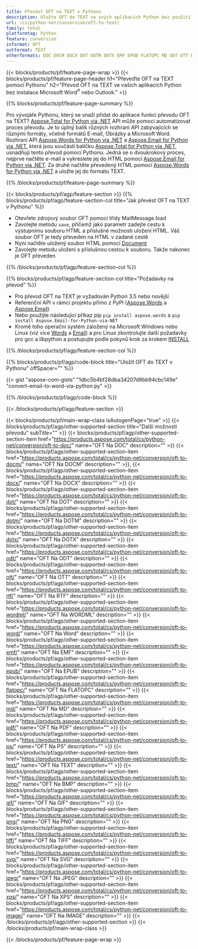 ```yaml
---
title: Převést OFT na TEXT v Pythonu
description: Uložte OFT do TEXT ve svých aplikacích Python bez použití Microsoft Outlook nebo Word 
url: /cs/python-net/conversion/oft-to-text/
family: total
platformtag: Python
feature: conversion
informat: OFT
outformat: TEXT
otherformats: DOC DOCM DOCX DOT DOTM DOTX EMF EPUB FLATOPC MD ODT OTT PCL PDF PS RTF TEXT WORD WORDML BMP GIF IMAGE JPEG TIFF PNG SVG XPS
---
```

{{< blocks/products/pf/feature-page-wrap >}}
{{< blocks/products/pf/feature-page-header h1="Převeďte OFT na TEXT pomocí Pythonu" h2="Převod OFT na TEXT ve vašich aplikacích Python bez instalace Microsoft Word<sup>&reg;</sup> nebo Outlook." >}}

{{% blocks/products/pf/feature-page-summary %}}

Pro vývojáře Pythonu, který se snaží přidat do aplikace funkci převodu OFT na TEXT? [Aspose.Total for Python via .NET](https://products.aspose.com/total/python-net/) API může pomoci automatizovat proces převodu. Je to úplný balík různých rozhraní API zabývajících se různými formáty, včetně formátů E-mail, Obrázky a Microsoft Word. Rozhraní API [Aspose.Words for Python via .NET](https://products.aspose.com/words/python-net/) a [Aspose.Email for Python via .NET](https://products.aspose.com/email/python-net/), která jsou součástí balíčku [Aspose.Total for Python via .NET](https://products.aspose.com/total/python-net/), usnadňují tento převod pomocí Pythonu. Jedná se o dvoukrokový proces, nejprve načtěte e-mail a vykreslete jej do HTML pomocí [Aspose.Email for Python via .NET](https://products.aspose.com/email/python-net/). Za druhé načtěte převedený HTML pomocí [Aspose.Words for Python via .NET](https://products.aspose.com/words/python-net/) a uložte jej do formátu TEXT.

{{% /blocks/products/pf/feature-page-summary %}}

{{< blocks/products/pf/agp/feature-section >}}
{{% blocks/products/pf/agp/feature-section-col title="Jak převést OFT na TEXT v Pythonu" %}}

- Otevřete zdrojový soubor OFT pomocí třídy MailMessage.load
- Zavolejte metodu `save`, přičemž jako parametr zadejte cestu k výstupnímu souboru HTML a příslušné možnosti uložení HTML. Váš soubor OFT je tedy převeden na HTML v zadané cestě
- Nyní načtěte uložený soubor HTML pomocí [Document](https://reference.aspose.com/words/python-net/aspose.words/document/)
- Zavolejte metodu uložení s příslušnou cestou k souboru. Takže nakonec je OFT převeden

{{% /blocks/products/pf/agp/feature-section-col %}}

{{% blocks/products/pf/agp/feature-section-col title="Požadavky na převod" %}}

- Pro převod OFT na TEXT je vyžadován Python 3.5 nebo novější
- Referenční API v rámci projektu přímo z PyPI ([Aspose.Words](https://pypi.org/project/aspose-words/) a [Aspose.Email](https://pypi.org/project/Aspose.Email-for-Python-via-NET/))
- Nebo použijte následující příkaz pip ```pip install aspose.words``` a ```pip install Aspose.Email-for-Python-via-NET``` 
- Kromě toho operační systém založený na Microsoft Windows nebo Linux (viz více [Words](https://docs.aspose.com/words/python-net/system-requirements/) a [Email](https://docs.aspose.com/email/python-net/system-requirements/)) a pro Linux zkontrolujte další požadavky pro gcc a libpython a postupujte podle pokynů krok za krokem [INSTALL](https://docs.aspose.com/words/python-net/installation/)
 

{{% /blocks/products/pf/agp/feature-section-col %}}

{{% blocks/products/pf/agp/code-block title="Uložit OFT do TEXT v Pythonu" offSpacer="" %}}

{{< gist "aspose-com-gists" "1dbc5b4bf28dba34207d9bb94cbc149e" "convert-email-to-word-via-python.py" >}}

{{% /blocks/products/pf/agp/code-block %}}

{{< /blocks/products/pf/agp/feature-section >}}

{{< blocks/products/pf/main-wrap-class isAutogenPage="true" >}}
{{< blocks/products/pf/agp/other-supported-section title="Další možnosti převodu" subTitle="" >}}
{{< blocks/products/pf/agp/other-supported-section-item href="https://products.aspose.com/total/cs/python-net/conversion/oft-to-doc/" name="OFT Na DOC" description="" >}}
{{< blocks/products/pf/agp/other-supported-section-item href="https://products.aspose.com/total/cs/python-net/conversion/oft-to-docm/" name="OFT Na DOCM" description="" >}},
{{< blocks/products/pf/agp/other-supported-section-item href="https://products.aspose.com/total/cs/python-net/conversion/oft-to-docx/" name="OFT Na DOCX" description="" >}}
{{< blocks/products/pf/agp/other-supported-section-item href="https://products.aspose.com/total/cs/python-net/conversion/oft-to-dot/" name="OFT Na DOT" description="" >}}
{{< blocks/products/pf/agp/other-supported-section-item href="https://products.aspose.com/total/cs/python-net/conversion/oft-to-dotm/" name="OFT Na DOTM" description="" >}}
{{< blocks/products/pf/agp/other-supported-section-item href="https://products.aspose.com/total/cs/python-net/conversion/oft-to-dotx/" name="OFT Na DOTX" description="" >}}
{{< blocks/products/pf/agp/other-supported-section-item href="https://products.aspose.com/total/cs/python-net/conversion/oft-to-odt/" name="OFT Na ODT" description="" >}}
{{< blocks/products/pf/agp/other-supported-section-item href="https://products.aspose.com/total/cs/python-net/conversion/oft-to-ott/" name="OFT Na OTT" description="" >}}
{{< blocks/products/pf/agp/other-supported-section-item href="https://products.aspose.com/total/cs/python-net/conversion/oft-to-rtf/" name="OFT Na RTF" description="" >}}
{{< blocks/products/pf/agp/other-supported-section-item href="https://products.aspose.com/total/cs/python-net/conversion/oft-to-wordml/" name="OFT Na WORDML" description="" >}}
{{< blocks/products/pf/agp/other-supported-section-item href="https://products.aspose.com/total/cs/python-net/conversion/oft-to-word/" name="OFT Na Word" description="" >}}
{{< blocks/products/pf/agp/other-supported-section-item href="https://products.aspose.com/total/cs/python-net/conversion/oft-to-emf/" name="OFT Na EMF" description="" >}}
{{< blocks/products/pf/agp/other-supported-section-item href="https://products.aspose.com/total/cs/python-net/conversion/oft-to-epub/" name="OFT Na EPUB" description="" >}}
{{< blocks/products/pf/agp/other-supported-section-item href="https://products.aspose.com/total/cs/python-net/conversion/oft-to-flatopc/" name="OFT Na FLATOPC" description="" >}}
{{< blocks/products/pf/agp/other-supported-section-item href="https://products.aspose.com/total/cs/python-net/conversion/oft-to-md/" name="OFT Na MD" description="" >}}
{{< blocks/products/pf/agp/other-supported-section-item href="https://products.aspose.com/total/cs/python-net/conversion/oft-to-pdf/" name="OFT Na PDF" description="" >}}
{{< blocks/products/pf/agp/other-supported-section-item href="https://products.aspose.com/total/cs/python-net/conversion/oft-to-ps/" name="OFT Na PS" description="" >}}
{{< blocks/products/pf/agp/other-supported-section-item href="https://products.aspose.com/total/cs/python-net/conversion/oft-to-text/" name="OFT Na TEXT" description="" >}}
{{< blocks/products/pf/agp/other-supported-section-item href="https://products.aspose.com/total/cs/python-net/conversion/oft-to-bmp/" name="OFT Na BMP" description="" >}}
{{< blocks/products/pf/agp/other-supported-section-item href="https://products.aspose.com/total/cs/python-net/conversion/oft-to-gif/" name="OFT Na GIF" description="" >}}
{{< blocks/products/pf/agp/other-supported-section-item href="https://products.aspose.com/total/cs/python-net/conversion/oft-to-png/" name="OFT Na PNG" description="" >}}
{{< blocks/products/pf/agp/other-supported-section-item href="https://products.aspose.com/total/cs/python-net/conversion/oft-to-tiff/" name="OFT Na TIFF" description="" >}}
{{< blocks/products/pf/agp/other-supported-section-item href="https://products.aspose.com/total/cs/python-net/conversion/oft-to-svg/" name="OFT Na SVG" description="" >}}
{{< blocks/products/pf/agp/other-supported-section-item href="https://products.aspose.com/total/cs/python-net/conversion/oft-to-jpeg/" name="OFT Na JPEG" description="" >}}
{{< blocks/products/pf/agp/other-supported-section-item href="https://products.aspose.com/total/cs/python-net/conversion/oft-to-xps/" name="OFT Na XPS" description="" >}}
{{< blocks/products/pf/agp/other-supported-section-item href="https://products.aspose.com/total/cs/python-net/conversion/oft-to-image/" name="OFT Na IMAGE" description="" >}}
{{< /blocks/products/pf/agp/other-supported-section >}}
{{< /blocks/products/pf/main-wrap-class >}}

{{< /blocks/products/pf/feature-page-wrap >}}
